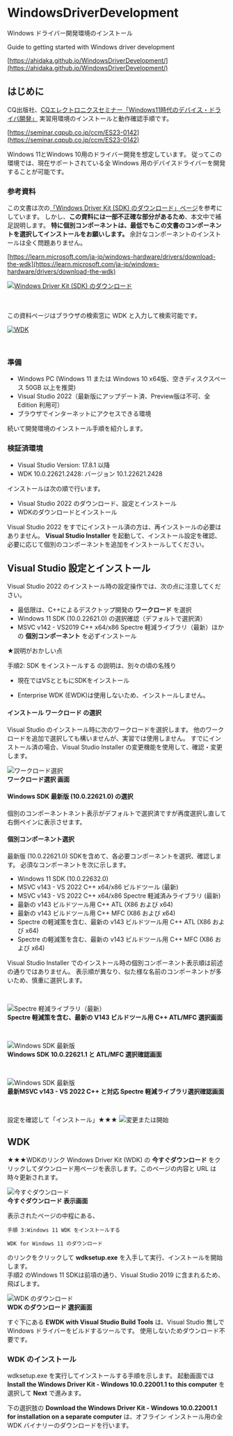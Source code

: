# WindowsDriverDevelopment

Windows ドライバー開発環境のインストール

Guide to getting started with Windows driver development

[https://ahidaka.github.io/WindowsDriverDevelopment/](https://ahidaka.github.io/WindowsDriverDevelopment/)

## はじめに

CQ出版社、[CQエレクトロニクスセミナー「Windows11時代のデバイス・ドライバ開発」](https://seminar.cqpub.co.jp/ccm/ES23-0142) 実習用環境のインストールと動作確認手順です。

[https://seminar.cqpub.co.jp/ccm/ES23-0142](https://seminar.cqpub.co.jp/ccm/ES23-0142)

Windows 11とWindows 10用のドライバー開発を想定しています。
従ってこの環境では、現在サポートされている全 Windows 用のデバイスドライバーを開発することが可能です。

### 参考資料

この文書は次の[「Windows Driver Kit (SDK) のダウンロード」ページ](https://learn.microsoft.com/ja-jp/windows-hardware/drivers/download-the-wdk)を参考にしています。
しかし、**この資料には一部不正確な部分があるため**、本文中で補足説明します。
**特に個別コンポーネントは、最低でもこの文書のコンポーネントを選択してインストールをお願いします。**
余計なコンポーネントのインストールは全く問題ありません。

[https://learn.microsoft.com/ja-jp/windows-hardware/drivers/download-the-wdk](https://learn.microsoft.com/ja-jp/windows-hardware/drivers/download-the-wdk)

[![Windows Driver Kit (SDK) のダウンロード](wdk-1.png)](https://learn.microsoft.com/ja-jp/windows-hardware/drivers/download-the-wdk)

<br/>

<br/>
この資料ページはブラウザの検索窓に WDK と入力して検索可能です。

[![WDK](wdk-2.png)](https://learn.microsoft.com/ja-jp/windows-hardware/drivers/download-the-wdk)

<br/>

### 準備

- Windows PC (Windows 11 または Windows 10 x64版、空きディスクスペース 50GB 以上を推奨)
- Visual Studio 2022（最新版にアップデート済、Preview版は不可、全Edition 利用可）
- ブラウザでインターネットにアクセスできる環境

続いて開発環境のインストール手順を紹介します。
</br>

### 検証済環境

- Visual Studio Version: 17.8.1 以降
- WDK 10.0.22621.2428: バージョン 10.1.22621.2428

インストールは次の順で行います。

- Visual Studio 2022 のダウンロード、設定とインストール
- WDKのダウンロードとインストール

Visual Studio 2022 をすでにインストール済の方は、再インストールの必要はありません。
**Visual Studio Installer** を起動して、インストール設定を確認、必要に応じて個別のコンポーネントを追加をインストールしてください。
<br/>

## Visual Studio 設定とインストール

Visual Studio 2022 のインストール時の設定操作では、次の点に注意してください。

- 最低限は、C++によるデスクトップ開発の **ワークロード** を選択
- Windows 11 SDK (10.0.22621.0) の選択確認（デフォルトで選択済）
- MSVC v142 - VS2019 C++ x64/x86 Spectre 軽減ライブラリ（最新）ほかの **個別コンポーネント** を必ずインストール

★説明がおかしい点

手順2: SDK をインストールする
の説明は、別々の頃の名残り

- 現在ではVSとともにSDKをインストール

- Enterprise WDK (EWDK)は使用しないため、インストールしません。



#### インストール ワークロード の選択

Visual Studio のインストール時に次のワークロードを選択します。
他のワークロードを追加で選択しても構いませんが、実習では使用しません。
すでにインストール済の場合、Visual Studio Installer の変更機能を使用して、確認・変更します。

![ワークロード選択](vs--2.png)
<br/>**ワークロード選択 画面**<br/>

#### Windows SDK 最新版 (10.0.22621.0) の選択

個別のコンポーネントネント表示がデフォルトで選択済ですが再度選択し直して右側ペインに表示させます。


#### 個別コンポーネント選択

最新版 (10.0.22621.0) SDKを含めて、各必要コンポーネントを選択、確認します。
必須なコンポーネントを次に示します。

- Windows 11 SDK (10.0.22632.0)
- MSVC v143 - VS 2022 C++ x64/x86 ビルドツール (最新)
- MSVC v143 - VS 2022 C++ x64/x86 Spectre 軽減済みライブラリ (最新)
- 最新の v143 ビルドツール用 C++ ATL (X86 および x64)
- 最新の v143 ビルドツール用 C++ MFC (X86 および x64)
- Spectre の軽減策を含む、最新の v143 ビルドツール用 C++ ATL (X86 および x64)
- Spectre の軽減策を含む、最新の v143 ビルドツール用 C++ MFC (X86 および x64)

Visual Studio Installer でのインストール時の個別コンポーネント表示順は前述の通りではありません。
表示順が異なり、似た様な名前のコンポーネントが多いため、慎重に選択します。

</br>

![Spectre 軽減ライブラリ（最新）](vs--3.png)
<br/>**Spectre 軽減策を含む、最新の V143 ビルドツール用 C++ ATL/MFC 選択画面**<br/>

</br>

![Windows SDK 最新版](vs--4.png)
<br/>**Windows SDK 10.0.22621.1 と ATL/MFC 選択確認画面**<br/>

</br>

![Windows SDK 最新版](vs--6.png)
<br/>**最新MSVC v143 - VS 2022 C++ と対応 Spectre 軽減ライブラリ選択確認画面**<br/>

</br>

設定を確認して「インストール」★★★
![変更または開始](vs--9.png)

## WDK

★★★WDKのリンク
Windows Driver Kit (WDK) の **今すぐダウンロード** をクリックしてダウンロード用ページを表示します。このページの内容と URL は時々更新されます。

![今すぐダウンロード](WDK11.png)
<br/>**今すぐダウンロード 表示画面**<br/>

表示されたページの中程にある、

	手順 3:Windows 11 WDK をインストールする

	WDK for Windows 11 のダウンロード

のリンクをクリックして **wdksetup.exe** を入手して実行、インストールを開始します。<br/>
手順2 のWindows 11 SDKは前項の通り、Visual Studio 2019 に含まれるため、飛ばします。<br/>

![WDK のダウンロード](WDK12p.png)
<br/>**WDK のダウンロード 選択画面**<br/>

すぐ下にある **EWDK with Visual Studio Build Tools** は、Visual Studio 無しで Windows ドライバーをビルドするツールです。
使用しないためダウンロード不要です。
<br/>

### WDK のインストール

wdksetup.exe を実行してインストールする手順を示します。
起動画面では **Install the Windows Driver Kit - Windows 10.0.22001.1 to this computer**
を選択して **Next** で進みます。

下の選択肢の **Download the Windows Driver Kit - Windows 10.0.22001.1 for installation on a separate computer**
は、オフライン インストール用の全 WDK バイナリーのダウンロードを行います。
